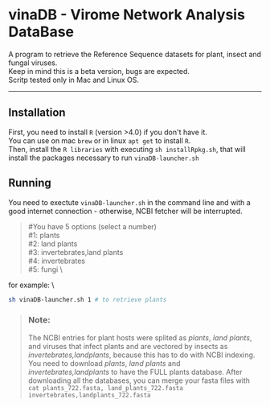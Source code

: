 # vinaDB - Virome Network Analysis DataBase

A program to retrieve the Reference Sequence datasets for plant, insect and fungal viruses. \
Keep in mind this is a beta version, bugs are expected. \
Scritp tested only in Mac and Linux OS.

------ 

## Installation 
First, you need to install `R` (version >4.0) if you don't have it. \
You can use on mac `brew` or in linux `apt get` to install `R`. \
Then, install the `R libraries` with executing `sh installRpkg.sh`, that will install the packages necessary to run `vinaDB-launcher.sh`

## Running 

You need to exectute `vinaDB-launcher.sh` in the command line and with a good internet connection - otherwise, NCBI fetcher will be interrupted.

>#You have 5 options (select a number) \
#1: plants \
#2: land plants \
#3: invertebrates,land plants \
#4: invertebrates \
#5: fungi \

for example: \
```bash
sh vinaDB-launcher.sh 1 # to retrieve plants
```


>### Note:
> The NCBI entries for plant hosts were splited as _plants_, _land plants_, and viruses that infect plants and are vectored by insects as _invertebrates,landplants_, because this has to do with NCBI indexing. You need to download _plants_, _land plants_ and _invertebrates,landplants_ to have the FULL plants database.
After downloading all the databases, you can merge your fasta files with `cat plants_722.fasta, land_plants_722.fasta invertebrates,landplants_722.fasta`
